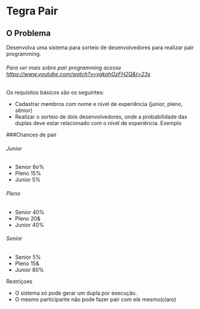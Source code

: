 Tegra Pair
=========

O Problema
----------
Desenvolva uma sistema para sorteio de desenvolvedores para realizar pair programming.

###### Para ver mais sobre pair programming acesse https://www.youtube.com/watch?v=vgkahOzFH2Q&t=23s

Os requisitos básicos são os seguintes:

* Cadastrar membros com nome e nivel de experiência (junior, pleno, sênior)
* Realizar o sorteio de dois desenvolvedores, onde a probabilidade das duplas deve estar relacionado com o nível de experiência. Exemplo

###Chances de pair
###### Junior
* Senior 8o%
* Pleno 15%
* Junior 5%

###### Pleno
* Senior 40%
* Pleno 20&
* Junior 40%

###### Senior
* Senior 5%
* Pleno 15&
* Junior 80%

Restriçoes
* O sistema só pode gerar um dupla por execução.
* O mesmo participante não pode fazer pair com ele mesmo(claro)
